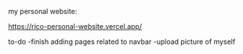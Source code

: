my personal website: 

https://rico-personal-website.vercel.app/


to-do
 -finish adding pages related to navbar
 -upload picture of myself


